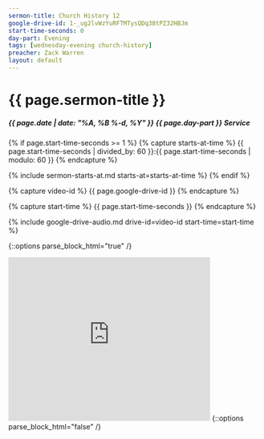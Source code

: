 ```yaml
---
sermon-title: Church History 12
google-drive-id: 1-_ug2lvWzYuRFTMTysQDq38tPZ32HBJm
start-time-seconds: 0
day-part: Evening
tags: [wednesday-evening church-history]
preacher: Zack Warren
layout: default
---
```


# {{ page.sermon-title }}

##### {{ page.date | date: "%A, %B %-d, %Y" }} {{ page.day-part }} Service

{% if page.start-time-seconds >= 1 %}
{% capture starts-at-time %}
{{ page.start-time-seconds | divided_by: 60 }}:{{ page.start-time-seconds | modulo: 60 }}
{% endcapture %}

{% include sermon-starts-at.md starts-at=starts-at-time %}
{% endif %}

{% capture video-id %}
{{ page.google-drive-id }}
{% endcapture %}

{% capture start-time %}
{{ page.start-time-seconds }}
{% endcapture %}

{% include google-drive-audio.md drive-id=video-id start-time=start-time %}

{::options parse_block_html="true" /}
<iframe src="https://onedrive.live.com/embed?cid=19DF4E5D38A1B8EB&resid=19DF4E5D38A1B8EB%2149232&authkey=AGgPJzbpxEVhT-0&em=2" width="402" height="327" frameborder="0" scrolling="no"></iframe>
{::options parse_block_html="false" /}
